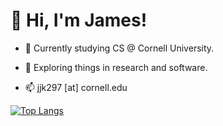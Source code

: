 <!DOCTYPE html>
<html lang="en">
<body>

# :wave: Hi, I'm James!

- :bear: Currently studying CS @ Cornell University.

- :seedling: Exploring things in research and software.

- :mailbox: jjk297 [at] cornell.edu
  
[![Top Langs](https://github-readme-stats.vercel.app/api/top-langs/?username=biojameskim&layout=compact)](https://github.com/anuraghazra/github-readme-stats)

</body>
</html>


